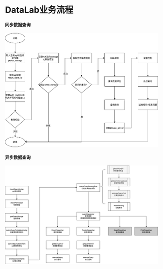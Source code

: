 # DataLab业务流程

#### 同步数据查询 

![](../media/SyncDataQuery.png)

#### 异步数据查询

![](../media/AsyncDataQuery.png)
